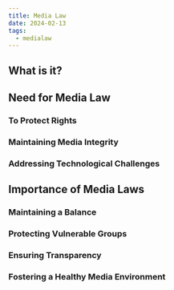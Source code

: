 ```yaml
---
title: Media Law
date: 2024-02-13
tags:
  - medialaw
---
```

## What is it?

## Need for Media Law
### To Protect Rights
### Maintaining Media Integrity 
### Addressing Technological Challenges
## Importance of Media Laws
### Maintaining a Balance

### Protecting Vulnerable Groups
### Ensuring Transparency
### Fostering a Healthy Media Environment
